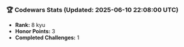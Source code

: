 ### 🏆 Codewars Stats (Updated: 2025-06-10 22:08:00 UTC)

- **Rank:** 8 kyu
- **Honor Points:** 3
- **Completed Challenges:** 1

